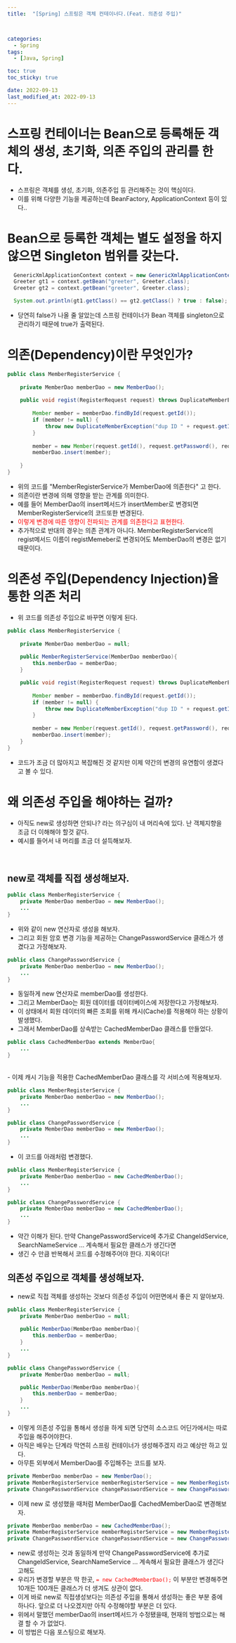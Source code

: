 ```yaml
---
title:  "[Spring] 스프링은 객체 컨테이너다.(Feat. 의존성 주입)" 



categories:
  - Spring
tags:
  - [Java, Spring]

toc: true
toc_sticky: true

date: 2022-09-13
last_modified_at: 2022-09-13
---
```


# 스프링 컨테이너는 Bean으로 등록해둔 객체의 생성, 초기화, 의존 주입의 관리를 한다.
- 스프링은 객체를 생성, 초기화, 의존주입 등 관리해주는 것이 핵심이다.
- 이를 위해 다양한 기능을 제공하는데 BeanFactory, ApplicationContext 등이 있다..

# Bean으로 등록한 객체는 별도 설정을 하지 않으면 Singleton 범위를 갖는다.
```java
  GenericXmlApplicationContext context = new GenericXmlApplicationContext("app-context.xml");
  Greeter gt1 = context.getBean("greeter", Greeter.class);
  Greeter gt2 = context.getBean("greeter", Greeter.class);

  System.out.println(gt1.getClass() == gt2.getClass() ? true : false); //true 출력
```
- 당연히 false가 나올 줄 알았는데 스프링 컨테이너가 Bean 객체를 singleton으로 관리하기 때문에 true가 출력된다.


# 의존(Dependency)이란 무엇인가?
```java
public class MemberRegisterService {
	
	private MemberDao memberDao = new MemberDao();
	
	public void regist(RegisterRequest request) throws DuplicateMemberException {
		
		Member member = memberDao.findById(request.getId());
		if (member != null) {
			throw new DuplicateMemberException("dup ID " + request.getId());
		}
		
		member = new Member(request.getId(), request.getPassword(), request.getEmail(), request.getName(), LocalDateTime.now());
		memberDao.insert(member);
			
	}
}
```
- 위의 코드를 "MemberRegisterService가 MemberDao에 의존한다" 고 한다.
- 의존이란 변경에 의해 영향을 받는 관계를 의미한다.
- 예를 들어 MemberDao의 insert메서드가 insertMember로 변경되면 MemberRegisterService의 코드또한 변경된다.
- <span style="color:red">이렇게 변경에 따른 영향이 전파되는 관계를 의존한다고 표현한다.</span>
- 추가적으로 반대의 경우는 의존 관계가 아니다. MemberRegisterService의 regist메서드 이름이 registMemeber로 변경되어도 MemberDao의 변경은 없기 때문이다.

# 의존성 주입(Dependency Injection)을 통한 의존 처리
- 위 코드를 의존성 주입으로 바꾸면 이렇게 된다.
```java
public class MemberRegisterService {
	
	private MemberDao memberDao = null;
	
  	public MemberRegisterService(MemberDao memberDao){
    	this.memberDao = memberDao;
  	}

	public void regist(RegisterRequest request) throws DuplicateMemberException {
		
		Member member = memberDao.findById(request.getId());
		if (member != null) {
			throw new DuplicateMemberException("dup ID " + request.getId());
		}
		
		member = new Member(request.getId(), request.getPassword(), request.getEmail(), request.getName(), LocalDateTime.now());
		memberDao.insert(member);
	}
}
```
- 코드가 조금 더 많아지고 복잡해진 것 같지만 이제 약간의 변경의 유연함이 생겼다고 볼 수 있다.


# 왜 의존성 주입을 해야하는 걸까?
- 아직도 new로 생성하면 안되나? 라는 의구심이 내 머리속에 있다. 난 객체지향을 조금 더 이해해야 할것 같다.
- 예시를 들어서 내 머리를 조금 더 설득해보자.
<br/>

## new로 객체를 직접 생성해보자.  

```java
public class MemberRegisterService {
	private MemberDao memberDao = new MemberDao();
	...
}
```
- 위와 같이 new 연산자로 생성을 해보자.
- 그리고 회원 암호 변경 기능을 제공하는 ChangePasswordService 클래스가 생겼다고 가정해보자.

```java
public class ChangePasswordService {
	private MemberDao memberDao = new MemberDao();
	...
}
```
- 동일하게 new 연산자로 memberDao를 생성한다.
- 그리고 MemberDao는 회원 데이터를 데이터베이스에 저장한다고 가정해보자.
- 이 상태에서 회원 데이터의 빠른 조회를 위해 캐시(Cache)를 적용해야 하는 상황이 발생했다.
- 그래서 MemberDao를 상속받는 CachedMemberDao 클래스를 만들었다.

```java
public class CachedMemberDao extends MemberDao{
	...
}
```
<br/>
- 이제 캐시 기능을 적용한 CachedMemberDao 클래스를 각 서비스에 적용해보자.

```java
public class MemberRegisterService {
	private MemberDao memberDao = new MemberDao();
	...
}

public class ChangePasswordService {
	private MemberDao memberDao = new MemberDao();
	...
}
```
- 이 코드를 아래처럼 변경했다.

```java
public class MemberRegisterService {
	private MemberDao memberDao = new CachedMemberDao();
	...
}

public class ChangePasswordService {
	private MemberDao memberDao = new CachedMemberDao();
	...
}
```
- 약간 이해가 된다. 만약 ChangePasswordService에 추가로 ChangeIdService, SearchNameService ... 계속해서 필요한 클래스가 생긴다면
- 생긴 수 만큼 반복해서 코드를 수정해주어야 한다. 지옥이다!


## 의존성 주입으로 객체를 생성해보자.  
- new로 직접 객체를 생성하는 것보다 의존성 주입이 어떤면에서 좋은 지 알아보자.

```java
public class MemberRegisterService {
	private MemberDao memberDao = null;
	
	public MemberDao(MemberDao memberDao){
		this.memberDao = memberDao;
	}
	...
}

public class ChangePasswordService {
	private MemberDao memberDao = null;

	public MemberDao(MemberDao memberDao){
		this.memberDao = memberDao;
	}
	...
}
```
- 이렇게 의존성 주입을 통해서 생성을 하게 되면 당연히 소스코드 어딘가에서는 따로 주입을 해주어야한다.
- 아직은 배우는 단계라 막연히 스프링 컨테이너가 생성해주겠지 라고 예상만 하고 있다.
- 아무튼 외부에서 MemberDao를 주입해주는 코드를 보자.

```java
private MemberDao memberDao = new MemberDao();
private MemberRegisterService memberRegisterService = new MemberRegisterService(memberDao);
private ChangePasswordService changePasswordService = new ChangePasswordService(memberDao);
```
- 이제 new 로 생성했을 때처럼 MemberDao를 CachedMemberDao로 변경해보자.
```java
private MemberDao memberDao = new CachedMemberDao();
private MemberRegisterService memberRegisterService = new MemberRegisterService(memberDao);
private ChangePasswordService changePasswordService = new ChangePasswordService(memberDao);
```
- new로 생성하는 것과 동일하게 만약 ChangePasswordService에 추가로 ChangeIdService, SearchNameService ... 계속해서 필요한 클래스가 생긴다고해도
- 우리가 변경할 부분은 딱 한곳, <span style="color:red">``` = new CachedMemberDao(); ```</span> 이 부분만 변경해주면 10개든 100개든 클래스가 더 생겨도 상관이 없다.
- 이게 바로 new로 직접생성보다는 의존성 주입을 통해서 생성하는 좋은 부분 중에 하나다. 앞으로 더 나오겠지만 아직 수정해야할 부분은 더 있다.
- 위에서 말했던 memberDao의 insert메서드가 수정됐을때, 현재의 방법으로는 해결 할 수 가 없었다.
- 이 방법은 다음 포스팅으로 해보자.



<!-- [맨 위](#){: .btn .btn--primary }{: .align-right} 스크롤시 자동으로 up to 화살표가 나오므로 삭제 -->
